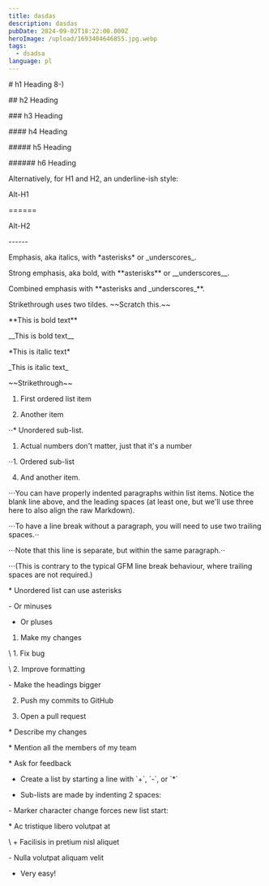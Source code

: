 ```yaml
---
title: dasdas
description: dasdas
pubDate: 2024-09-02T18:22:00.000Z
heroImage: /upload/1693404646855.jpg.webp
tags:
  - dsadsa
language: pl
---
```

\# h1 Heading 8-)

\## h2 Heading

\### h3 Heading

\#### h4 Heading

\##### h5 Heading

\###### h6 Heading



Alternatively, for H1 and H2, an underline-ish style:



Alt-H1

\======



Alt-H2

\------



Emphasis, aka italics, with \*asterisks\* or \_underscores\_.



Strong emphasis, aka bold, with \*\*asterisks\*\* or \_\_underscores\_\_.



Combined emphasis with \*\*asterisks and \_underscores\_\*\*.



Strikethrough uses two tildes. \~\~Scratch this.\~\~



\*\*This is bold text\*\*



\_\_This is bold text\_\_



\*This is italic text\*



\_This is italic text\_



\~\~Strikethrough\~\~



1. First ordered list item

2. Another item

⋅⋅* Unordered sub-list.

1. Actual numbers don't matter, just that it's a number

⋅⋅1. Ordered sub-list

4. And another item.



⋅⋅⋅You can have properly indented paragraphs within list items. Notice the blank line above, and the leading spaces (at least one, but we'll use three here to also align the raw Markdown).



⋅⋅⋅To have a line break without a paragraph, you will need to use two trailing spaces.⋅⋅

⋅⋅⋅Note that this line is separate, but within the same paragraph.⋅⋅

⋅⋅⋅(This is contrary to the typical GFM line break behaviour, where trailing spaces are not required.)



\* Unordered list can use asterisks

\- Or minuses

+ Or pluses



1. Make my changes

\    1. Fix bug

\    2. Improve formatting

\- Make the headings bigger

2. Push my commits to GitHub

3. Open a pull request

\* Describe my changes

\* Mention all the members of my team

\* Ask for feedback



+ Create a list by starting a line with \`+\`, \`-\`, or \`*\`

+ Sub-lists are made by indenting 2 spaces:

\- Marker character change forces new list start:

\* Ac tristique libero volutpat at

\    + Facilisis in pretium nisl aliquet

\- Nulla volutpat aliquam velit

+ Very easy!
